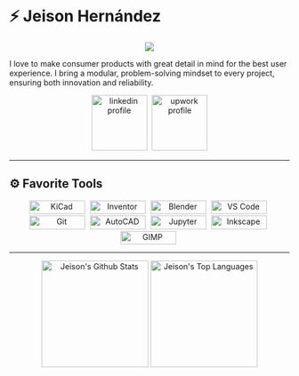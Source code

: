# ⚡ Jeison Hernández

<p align="center">
  <!-- Typing SVG by DenverCoder1 - https://github.com/DenverCoder1/readme-typing-svg -->
  <a><img src="https://readme-typing-svg.demolab.com/?font=Consolas&size=16&pause=1000&color=D79921&background=FFFFFF00&center=true&vCenter=true&width=435&height=16&lines=Electronics+Engineering+Senior;Product+Designer;Modular+Mindset;Right+to+Repair" /></a>
  <br />
</p>

I love to make consumer products with great detail in mind for the best user experience. I bring a modular, problem-solving mindset to every project, ensuring both innovation and reliability.

<p align="center">
  <!-- Badges with custom icons - https://github.com/DenverCoder1/custom-icon-badges -->
  <a href="https://www.linkedin.com/in/jeison-hernández">
    <img alt="linkedin profile" title="View my LinkedIn profile" width="100px" style="padding-right:5px;" src="https://custom-icon-badges.demolab.com/badge/-LinkedIn-white?style=for-the-badge&logoSource=feather&logo=linkedin&logoColor=black"/></a>
  <a href="https://www.upwork.com/freelancers/jeisonhernandez">
    <img alt="upwork profile" title="View my UpWork profile" width="100px" src="https://custom-icon-badges.demolab.com/badge/-UpWork-black?style=for-the-badge&logo=upwork&logoColor=white"/></a>
   <br />
</p>

---

## ⚙️ Favorite Tools

<p align="center">
  <img alt="KiCad" width="100px" height="24.5px" style="padding-right:5px;" src="https://custom-icon-badges.demolab.com/badge/-Kicad-314cb0?style=for-the-badge&logo=kicad&logoColor=white&logoSize=auto"/>
  <img alt="Inventor" width="100px" height="24.5px" style="padding-right:5px;" src="https://custom-icon-badges.demolab.com/badge/-Inventor-d4aa06?style=for-the-badge&logo=autodesk&logoColor=white&logoSize=auto"/>
  <img alt="Blender" width="100px" height="24.5px" style="padding-right:5px;" src="https://custom-icon-badges.demolab.com/badge/-Blender-e37200?style=for-the-badge&logo=blender&logoColor=white&logoSize=auto"/>
  <img alt="VS Code" width="100px" height="24.5px" style="padding-right:5px;" src="https://custom-icon-badges.demolab.com/badge/-VS Code-white?style=for-the-badge&logo=vscode&logoColor=blue&logoSize=auto"/>
  <img alt="Git" width="100px" height="24.5px" style="padding-right:5px;" src="https://custom-icon-badges.demolab.com/badge/-Git-ec4e1d?style=for-the-badge&logo=git&logoColor=white&logoSize=auto"/>
  <img alt="AutoCAD" width="100px" height="24.5px" style="padding-right:5px;" src="https://custom-icon-badges.demolab.com/badge/-AutoCAD-df104e?style=for-the-badge&logo=autodesk&logoColor=white&logoSize=auto"/>
  <img alt="Jupyter" width="100px" height="24.5px" style="padding-right:5px;" src="https://custom-icon-badges.demolab.com/badge/-Jupyter-eb7325?style=for-the-badge&logo=jupyter&logoColor=white&logoSize=auto"/>
  <img alt="Inkscape" width="100px" height="24.5px" style="padding-right:5px;" src="https://custom-icon-badges.demolab.com/badge/-Inkscape-black?style=for-the-badge&logo=inkscape&logoColor=white&logoSize=auto"/>
  <img alt="GIMP" width="100px" height="24.5px" style="padding-right:5px;" src="https://custom-icon-badges.demolab.com/badge/-GIMP-9a8f83?style=for-the-badge&logo=gimp&logoColor=white&logoSize=auto"/>
  <br />
</p>

---

<p align="center">
   <!-- GitHub stats from https://github.com/anuraghazra/github-readme-stats -->
   <a><img alt="Jeison's Github Stats" src="https://denvercoder1-github-readme-stats.vercel.app/api/?username=jeison-hm&show_icons=true&include_all_commits=true&count_private=true&theme=gruvbox&hide_border=true&bg_color=00000000&text_color=FFFF" height="192px"/></a>
   <a><img alt="Jeison's Top Languages" src="https://denvercoder1-github-readme-stats.vercel.app/api/top-langs/?username=jeison-hm&langs_count=8&layout=compact&theme=gruvbox&hide_border=true&bg_color=00000000&text_color=FFFF&hide=Jupyter%20Notebook,Roff" height="192px"/></a>
   <br />
</p>

